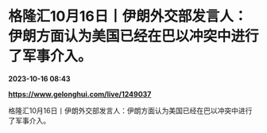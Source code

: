 # 格隆汇10月16日丨伊朗外交部发言人：伊朗方面认为美国已经在巴以冲突中进行了军事介入。

**2023-10-16 08:43**

**https://www.gelonghui.com/live/1249037**

格隆汇10月16日丨伊朗外交部发言人：伊朗方面认为美国已经在巴以冲突中进行了军事介入。
